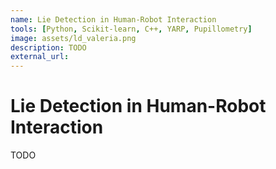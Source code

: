 ```yaml
---
name: Lie Detection in Human-Robot Interaction
tools: [Python, Scikit-learn, C++, YARP, Pupillometry]
image: assets/ld_valeria.png
description: TODO
external_url: 
---
```


# Lie Detection in Human-Robot Interaction

TODO